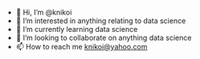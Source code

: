 - 👋 Hi, I’m @knikoi
- 👀 I’m interested in anything relating to data science
- 🌱 I’m currently learning data science
- 💞️ I’m looking to collaborate on anything data science
- 📫 How to reach me knikoi@yahoo.com

<!---
knikoi/knikoi is a ✨ special ✨ repository because its `README.md` (this file) appears on your GitHub profile.
You can click the Preview link to take a look at your changes.
--->
